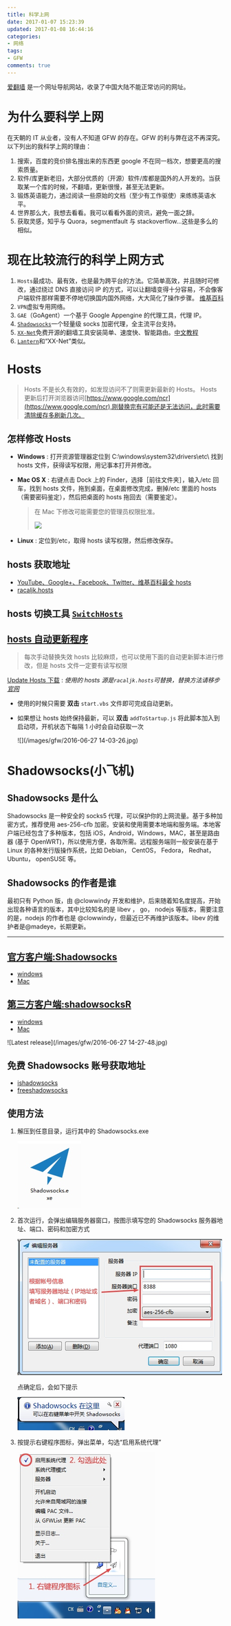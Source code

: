 ```yaml
---
title: 科学上网
date: 2017-01-07 15:23:39
updated: 2017-01-08 16:44:16
categories: 
- 网络
tags:
- GFW
comments: true
---
```


[爱翻墙](http://greatagent-ifanqiang.github.io/greatagent2-ga/ifanqiang.htm) 是一个网址导航网站，收录了中国大陆不能正常访问的网址。

<!-- more -->

# 为什么要科学上网

在天朝的 IT 从业者，没有人不知道 GFW 的存在。GFW 的利与弊在这不再深究。以下列出的我科学上网的理由：

1.  搜索，百度的竞价排名搜出来的东西更 google 不在同一档次，想要更高的搜索质量。
2.  软件/库更新老旧，大部分优质的（开源）软件/库都是国外的人开发的。当获取某一个库的时候，不翻墙，更新很慢，甚至无法更新。
3.  锻炼英语能力，通过阅读一些原始的文档（至少有工作驱使）来练练英语水平。
4.  世界那么大，我想去看看。我可以看看外面的资讯，避免一面之辞。
5.  获取灵感，知乎与 Quora，segmentfault 与 stackoverflow...这些是多么的相似。

# 现在比较流行的科学上网方式

1.  `Hosts`最成功、最有效，也是最为跨平台的方法。它简单高效，并且随时可修改，通过绕过 DNS 直接访问 IP 的方式，可以让翻墙变得十分容易，不会像客户端软件那样需要不停地切换国内国外网络，大大简化了操作步骤。 [维基百科](https://zh.wikipedia.org/zh-cn/Hosts%E6%96%87%E4%BB%B6)
2.  `VPN`虚拟专用网络。
3.  `GAE`（GoAgent）一个基于 Google Appengine 的代理工具，代理 IP。
4.  [`Shadowsocks`](https://shadowsocks.org)一个轻量级 socks 加密代理，全主流平台支持。
5.  [`XX-Net`](https://github.com/XX-net/XX-Net)免费开源的翻墙工具安装简单、速度快、智能路由。[中文教程](https://github.com/XX-net/XX-Net/wiki/%E4%B8%AD%E6%96%87%E6%96%87%E6%A1%A3)
6.  [`Lantern`](https://getlantern.org/)和“XX-Net”类似。

# Hosts

> Hosts 不是长久有效的，如发现访问不了则需更新最新的 Hosts。
> Hosts 更新后打开浏览器访问[https://www.google.com/ncr](https://www.google.com/ncr),刚替换完有可能还是无法访问，此时需要清除缓存多刷新几次。

## 怎样修改 Hosts

- **Windows** : 打开资源管理器定位到 C:\windows\system32\drivers\etc\ 找到 hosts 文件，获得读写权限，用记事本打开并修改。

- **Mac OS X** : 右键点击 Dock 上的 Finder，选择［前往文件夹］，输入/etc 回车，找到 hosts 文件，拖到桌面，在桌面修改完成，删掉/etc 里面的 hosts（需要密码鉴定），然后把桌面的 hosts 拖回去（需要鉴定）。

  > 在 Mac 下修改可能需要您的管理员权限批准。
  >
  > ![](https://o1lk7rmd9.qnssl.com/wp-content/uploads/2013/07/private_etc-500x243.png)

- **Linux** : 定位到/etc，取得 hosts 读写权限，然后修改保存。

## hosts 获取地址

- [YouTube、Google+、Facebook、Twitter、维基百科最全 hosts](https://blog.netsh.org/posts/youtube-google-facebook-twitter-wikipedia-hosts_1199.netsh.html)
- [racaljk.hosts](https://raw.githubusercontent.com/racaljk/hosts/master/hosts)

## hosts 切换工具 [`SwitchHosts`](http://oldj.github.io/SwitchHosts/)

## [hosts 自动更新程序](https://github.com/ladder1984/updateHosts)

> 每次手动替换失效 hosts 比较麻烦，也可以使用下面的自动更新脚本进行修改，但是 hosts 文件一定要有读写权限

[Update Hosts 下载](https://github.com/MrLeo/highsheng/raw/master/updateHosts.zip) : _使用的 hosts 源是`racaljk.hosts`可替换，替换方法请移步[官网](https://github.com/ladder1984/updateHosts)_

- 使用的时候只需要 **双击** `start.vbs` 文件即可完成自动更新。

- 如果想让 hosts 始终保持最新，可以 **双击** `addToStartup.js` 将此脚本加入到启动项，开机状态下每隔 1 小时会自动获取一次

  ![](/images/gfw/2016-06-27 14-03-26.jpg)

# Shadowsocks(小飞机)

## Shadowsocks 是什么

Shadowsocks 是一种安全的 socks5 代理，可以保护你的上网流量。基于多种加密方式，推荐使用 aes-256-cfb 加密。安装和使用需要本地端和服务端。本地客户端已经包含了多种版本，包括 iOS，Android，Windows，MAC，甚至是路由器 (基于 OpenWRT)，所以使用方便，各取所需。远程服务端则一般安装在基于 Linux 的各种发行版操作系统，比如 Debian， CentOS， Fedora， Redhat， Ubuntu， openSUSE 等。

## Shadowsocks 的作者是谁

最初只有 Python 版，由 @clowwindy 开发和维护，后来随着知名度提高，开始出现各种语言的版本，其中比较知名的是 libev ， go， nodejs 等版本，需要注意的是，nodejs 的作者也是 @clowwindy，但最近已不再维护该版本。libev 的维护者是@madeye，长期更新。

---

## [官方客户端:Shadowsocks](https://shadowsocks.org/en/download/clients.html)

- [windows](https://github.com/shadowsocks/shadowsocks-windows/releases/latest)
- [Mac](https://github.com/shadowsocks/ShadowsocksX-NG/releases/latest)

## [第三方客户端:shadowsocksR](https://github.com/breakwa11/shadowsocks-rss)

- [windows](https://github.com/shadowsocksr/shadowsocksr-csharp/releases/latest)
- [Mac](https://github.com/qinyuhang/ShadowsocksX-NG/releases/latest)

![Latest release](/images/gfw/2016-06-27 14-27-48.jpg)

## 免费 Shadowsocks 账号获取地址

- [ishadowsocks](http://www.ishadowsocks.net/)
- [freeshadowsocks](https://freessr.xyz/)

## 使用方法

1.  解压到任意目录，运行其中的 Shadowsocks.exe

    ![解压到任意目录，运行其中的SHADOWSOCKS.EXE](/images/gfw/2017-01-03-12-27-25.jpg)

2.  首次运行，会弹出编辑服务器窗口，按图示填写您的 Shadowsocks 服务器地址、端口、密码和加密方式

    ![首次运行，会弹出编辑服务器窗口，按图示填写您的SHADOWSOCKS服务器地址，端口，密码和加密方式，点确定](/images/gfw/2017-01-03-12-27-48.jpg)

    点确定后，会如下提示

    ![系统托盘气泡提示](/images/gfw/2017-01-03-12-28-12.jpg)

3.  按提示右键程序图标，弹出菜单，勾选“启用系统代理”

    ![勾选“启用系统代理”](/images/gfw/2017-01-03-12-28-33.jpg)
